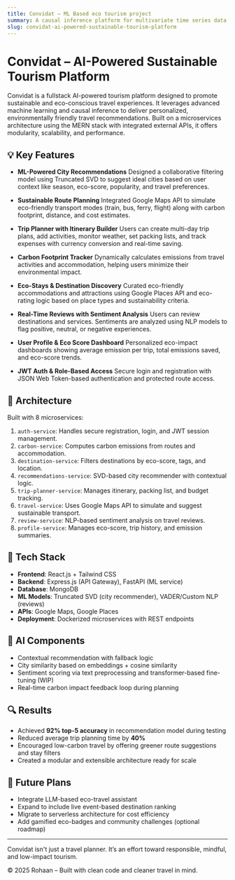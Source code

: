 ```yaml
---
title: Convidat – ML Based eco tourism project
summary: A causal inference platform for multivariate time series data.
slug: convidat-ai-powered-sustainable-tourism-platform
---
```


# Convidat – AI-Powered Sustainable Tourism Platform

Convidat is a fullstack AI-powered tourism platform designed to promote sustainable and eco-conscious travel experiences. It leverages advanced machine learning and causal inference to deliver personalized, environmentally friendly travel recommendations. Built on a microservices architecture using the MERN stack with integrated external APIs, it offers modularity, scalability, and performance.

## 💡 Key Features

* **ML-Powered City Recommendations**
  Designed a collaborative filtering model using Truncated SVD to suggest ideal cities based on user context like season, eco-score, popularity, and travel preferences.

* **Sustainable Route Planning**
  Integrated Google Maps API to simulate eco-friendly transport modes (train, bus, ferry, flight) along with carbon footprint, distance, and cost estimates.

* **Trip Planner with Itinerary Builder**
  Users can create multi-day trip plans, add activities, monitor weather, set packing lists, and track expenses with currency conversion and real-time saving.

* **Carbon Footprint Tracker**
  Dynamically calculates emissions from travel activities and accommodation, helping users minimize their environmental impact.

* **Eco-Stays & Destination Discovery**
  Curated eco-friendly accommodations and attractions using Google Places API and eco-rating logic based on place types and sustainability criteria.

* **Real-Time Reviews with Sentiment Analysis**
  Users can review destinations and services. Sentiments are analyzed using NLP models to flag positive, neutral, or negative experiences.

* **User Profile & Eco Score Dashboard**
  Personalized eco-impact dashboards showing average emission per trip, total emissions saved, and eco-score trends.

* **JWT Auth & Role-Based Access**
  Secure login and registration with JSON Web Token-based authentication and protected route access.

## 🧱 Architecture

Built with 8 microservices:

1. `auth-service`: Handles secure registration, login, and JWT session management.
2. `carbon-service`: Computes carbon emissions from routes and accommodation.
3. `destination-service`: Filters destinations by eco-score, tags, and location.
4. `recommendations-service`: SVD-based city recommender with contextual logic.
5. `trip-planner-service`: Manages itinerary, packing list, and budget tracking.
6. `travel-service`: Uses Google Maps API to simulate and suggest sustainable transport.
7. `review-service`: NLP-based sentiment analysis on travel reviews.
8. `profile-service`: Manages eco-score, trip history, and emission summaries.

## 🧪 Tech Stack

* **Frontend**: React.js + Tailwind CSS
* **Backend**: Express.js (API Gateway), FastAPI (ML service)
* **Database**: MongoDB
* **ML Models**: Truncated SVD (city recommender), VADER/Custom NLP (reviews)
* **APIs**: Google Maps, Google Places
* **Deployment**: Dockerized microservices with REST endpoints

## 🧠 AI Components

* Contextual recommendation with fallback logic
* City similarity based on embeddings + cosine similarity
* Sentiment scoring via text preprocessing and transformer-based fine-tuning (WIP)
* Real-time carbon impact feedback loop during planning

## 🔍 Results

* Achieved **92% top-5 accuracy** in recommendation model during testing
* Reduced average trip planning time by **40%**
* Encouraged low-carbon travel by offering greener route suggestions and stay filters
* Created a modular and extensible architecture ready for scale

## 🎯 Future Plans

* Integrate LLM-based eco-travel assistant
* Expand to include live event-based destination ranking
* Migrate to serverless architecture for cost efficiency
* Add gamified eco-badges and community challenges (optional roadmap)

---

Convidat isn't just a travel planner. It’s an effort toward responsible, mindful, and low-impact tourism.

© 2025 Rohaan – Built with clean code and cleaner travel in mind.
